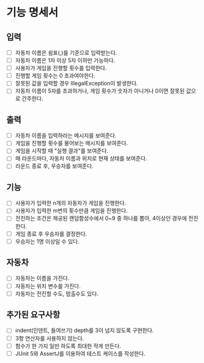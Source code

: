 # 기능 명세서

## 입력
-[ ] 자동차 이름은 쉼표(,)를 기준으로 입력받는다.
-[ ] 자동차 이름은 1자 이상 5자 이하만 가능하다.
-[ ] 사용자가 게임을 진행할 횟수를 입력한다.
-[ ] 진행할 게임 횟수는 0 초과여야한다.
-[ ] 잘못된 값을 입력할 경우 IllegalException이 발생한다.
-[ ] 자동차 이름이 5자를 초과하거나, 게임 횟수가 숫자가 아니거나 0이면 잘못된 값으로 간주한다.

## 출력
-[ ] 자동차 이름을 입력하라는 메시지를 보여준다.
-[ ] 게임을 진행할 횟수를 물어보는 메시지를 보여준다.
-[ ] 게임을 시작할 때 "실행 결과"를 보여준다.
-[ ] 매 라운드마다, 자동차 이름과 위치로 현재 상태를 보여준다.
-[ ] 라운드 종료 후, 우승자를 보여준다.

## 기능
-[ ] 사용자가 입력한 n개의 자동차가 게임을 진행한다.
-[ ] 사용자가 입력한 m번의 횟수만큼 게임을 진행한다.
-[ ] 전진하는 조건은 제공된 랜덤함성수에서 0~9 중 하나를 뽑아, 4이상인 경우에 전진한다.
-[ ] 게임 종료 후 우승자를 결정한다.
-[ ] 우승자는 1명 이상일 수 있다.

## 자동차
-[ ] 자동차는 이름을 가진다.
-[ ] 자동차는 위치 변수를 가진다.
-[ ] 자동차는 전진할 수도, 멈출수도 있다.

## 추가된 요구사항
-[ ] indent(인덴트, 들여쓰기) depth를 3이 넘지 않도록 구현한다.
-[ ] 3항 연산자를 사용하지 않는다.
-[ ] 함수가 한 가지 일만 하도록 최대한 작게 만든다.
-[ ] JUnit 5와 AssertJ를 이용하여 테스트 케이스를 작성한다.
